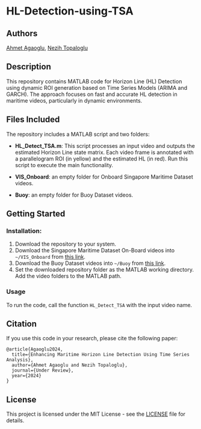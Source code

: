 # HL-Detection-using-TSA

## Authors
[Ahmet Agaoglu](https://github.com/Ahmet-Agaoglu), [Nezih Topaloglu](https://github.com/nezihtopaloglu)

## Description
This repository contains MATLAB code for Horizon Line (HL) Detection using dynamic ROI generation based on Time Series Models (ARIMA and GARCH). The approach focuses on fast and accurate HL detection in maritime videos, particularly in dynamic environments.

## Files Included

The repository includes a MATLAB script and two folders:

- **HL_Detect_TSA.m**: This script processes an input video and outputs the estimated Horizon Line state matrix. Each video frame is annotated with a parallelogram ROI (in yellow) and the estimated HL (in red). Run this script to execute the main functionality.

- **VIS_Onboard**: an empty folder for Onboard Singapore Maritime Dataset videos.

- **Buoy**: an empty folder for Buoy Dataset videos.

## Getting Started

### Installation:
1. Download the repository to your system.
2. Download the Singapore Maritime Dataset On-Board videos into `~/VIS_Onboard` from [this link](https://drive.google.com/file/d/0B43_rYxEgelVb2VFaXB4cE56RW8/view?resourcekey=0-67PrivAOYTGyWxAO_-2n1A).
3. Download the Buoy Dataset videos into `~/Buoy` from [this link](https://drive.google.com/file/d/0B43_rYxEgelVVngtMVBpWGFqckE/view?resourcekey=0-zBgpYCkkblxPZocaf8NU5w).
4. Set the downloaded repository folder as the MATLAB working directory. Add the video folders to the MATLAB path.

### Usage

To run the code, call the function `HL_Detect_TSA` with the input video name.

## Citation
If you use this code in your research, please cite the following paper:
```
@article{Agaoglu2024,
  title={Enhancing Maritime Horizon Line Detection Using Time Series Analysis},
  author={Ahmet Agaoglu and Nezih Topaloglu},
  journal={Under Review},
  year={2024}
}
```
## License
This project is licensed under the MIT License - see the [LICENSE](LICENSE) file for details.

